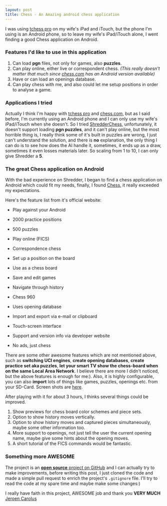 ```yaml
---
layout: post
title: Chess - An Amazing android chess application
---
```


I was using [tchess pro](http://www.tchessgame.com/pro.php) on my wife's iPad and iTouch, but the phone I'm using is an Android phone, so to leave my wife's iPad/iTouch alone, I went finding a good Chess application on Android.

### Features I'd like to use in this application

1. Can load **pgn** files, not only for games, also **puzzles**.
2. Can play online, either live or correspondent chess. *(This really doesn't matter that much since [chess.com](http://www.chess.com/play/android) has an Android version available)*
3. Have or can load an openings database.
4. Can play chess with me, and also could let me setup positions in order to analyse a game.

### Applications I tried

Actually I think I'm happy with [tchess pro](http://www.tchessgame.com/pro.php) and [chess.com](http://www.chess.com/play/iphone), but as I said before, I'm currently using an Android phone and I can only use my wife's iPad/iTouch when she doesn't. So I tried [ShredderChess](http://www.shredderchess.com/chess-program/shredder-android.html), unfortunately, it doesn't support loading **pgn puzzles**, and it can't play online, but the most horrible thing is, I really think some of it's built in puzzles are wrong, I just can't understand the solution, and there is **no** explanation, the only thing I can do is to see how does the AI handle it, sometimes, it ends up as a draw, sometimes it even losses materials later. So scaling from 1 to 10, I can only give Shredder a **5**.

### The great Chess application on Android
With the bad experience on Shredder, I began to find a chess application on Android which could fit my needs, finally, I found [Chess](http://www.jwtc.nl/), it really exceeded my expectations.

Here's the feature list from it's official website:

- Play against your Android
- 2000 practice positions
- 500 puzzles
- Play online (FICS)
- Correspondence chess
- Set up a position on the board
- Use as a chess board
- Save and edit games
- Navigate through history
- Chess 960
- Uses opening database
- Import and export via e-mail or clipboard
- Touch-screen interface
- Support and version info via developer website

- No ads, just chess

There are some other awesome features which are not mentioned above, such as **switching UCI engines**, **create opening databases**, **create practice set aka puzzles**, **let your smart TV show the chess-board when on the same Local Area Network**. I believe there are more I didn't noticed, but the above features is enough for me:). Also, it is highly configurable, you can also **import** lots of things like games, puzzles, openings etc. from your SD-Card. Screen shots are [here](http://www.jwtc.nl/chess).

After playing with it for about 3 hours, I thinks several things could be improved.

1. Show previews for chess board color schemes and piece sets.
2. Option to show history moves vertically.
3. Option to show history moves and captured pieces simultaneously, maybe some other information too.
4. More support to openings, not just tell the user the current opening name, maybe give some hints about the opening moves.
5. A short tutorial of the FICS commands would be fantastic.


### Something more AWESOME
The project is an [**open source** project on GitHub](https://github.com/jcarolus/android-chess) and I can actually try to make improvements, before writing this post, I just cloned the code and made a simple pull request to enrich the project's `.gitignore` file. I'll try to read the code at my spare time and maybe make some changes:)

I really have faith in this project, AWESOME job and thank you **VERY MUCH** [Jeroen Carolus](https://github.com/jcarolus)